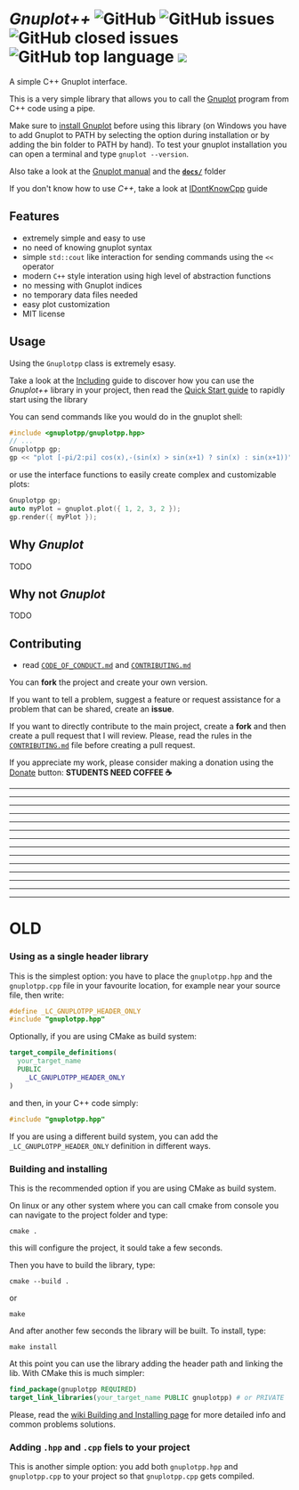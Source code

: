<!-- LC_NOTICE_BEGIN
===============================================================================
|                        Copyright (C) 2021 Luca Ciucci                       |
|-----------------------------------------------------------------------------|
| Important notices:                                                          |
|  - This work is distributed under the MIT license, feel free to use this    |
|   work as you wish.                                                         |
|  - Read the license file for further info.                                  |
| Written by Luca Ciucci <luca.ciucci99@gmail.com>, 2021                      |
===============================================================================
LC_NOTICE_END -->

<!-- https://github.com/badges/shields/blob/master/README.md -->
<!-- https://shields.io/ -->

# *Gnuplot++* ![GitHub](https://img.shields.io/github/license/LucaCiucci/gnuplotpp) ![GitHub issues](https://img.shields.io/github/issues/LucaCiucci/gnuplotpp) ![GitHub closed issues](https://img.shields.io/github/issues-closed-raw/LucaCiucci/gnuplotpp) ![GitHub top language](https://img.shields.io/github/languages/top/LucaCiucci/gnuplotpp) [![](https://www.paypalobjects.com/en_US/i/btn/btn_donate_LG.gif)](https://www.paypal.com/donate?hosted_button_id=6WDUWJUNWKKP4)
A simple C++ Gnuplot interface.


This is a very simple library that allows you to call the [Gnuplot](http://www.gnuplot.info/) program from C++ code using a pipe.

Make sure to [install Gnuplot](http://www.gnuplot.info/download.html) before using this library (on Windows you have to add Gnuplot to PATH by selecting the option during installation or by adding the bin folder to PATH by hand). To test your gnuplot installation you can open a terminal and type `gnuplot --version`.

Also take a look at the [Gnuplot manual](http://www.gnuplot.info/docs_5.0/gnuplot.pdf) and the **[`docs/`](docs/)** folder

If you don't know how to use *C++*, take a look at [IDontKnowCpp](./docs/IDontKnowCpp.md) guide

## Features

 - extremely simple and easy to use
 - no need of knowing gnuplot syntax
 - simple `std::cout` like interaction for sending commands using the `<<` operator
 - modern `C++` style interation using high level of abstraction functions
 - no messing with Gnuplot indices
 - no temporary data files needed
 - easy plot customization
 - MIT license

## Usage
Using the `Gnuplotpp` class is extremely esasy.

Take a look at the [Including](./docs/Including.md) guide to discover how you can use the _Gnuplot++_ library in your project, then read the [Quick Start guide](./docs/QuickStart.md) to rapidly start using the library

You can send commands like you would do in the gnuplot shell:
```cpp
#include <gnuplotpp/gnuplotpp.hpp>
// ...
Gnuplotpp gp;
gp << "plot [-pi/2:pi] cos(x),-(sin(x) > sin(x+1) ? sin(x) : sin(x+1))" << std::endl;
```
or use the interface functions to easily create complex and customizable plots:
```cpp
Gnuplotpp gp;
auto myPlot = gnuplot.plot({ 1, 2, 3, 2 });
gp.render({ myPlot });
```

## Why *Gnuplot*

TODO

## Why not *Gnuplot*

TODO

## Contributing

 - read [`CODE_OF_CONDUCT.md`](./CODE_OF_CONDUCT.md) and [`CONTRIBUTING.md`](CONTRIBUTING.md)

You can **fork** the project and create your own version.

If you want to tell a problem, suggest a feature or request assistance for a problem that can be shared, create an **issue**.

If you want to directly contribute to the main project, create a **fork** and then create a pull request that I will review. Please, read the rules in the [`CONTRIBUTING.md`](CONTRIBUTING.md) file before creating a pull request.

If you appreciate my work, please consider making a donation using the [Donate](https://www.paypal.com/donate?hosted_button_id=6WDUWJUNWKKP4) button: **STUDENTS NEED COFFEE :coffee:**

---
---
---
---
---
---
---
---
---
---
---
---
---
---

# OLD

### Using as a single header library

This is the simplest option: you have to place the `gnuplotpp.hpp` and the `gnuplotpp.cpp` file in your favourite location, for example near your source file, then write:
```cpp
#define _LC_GNUPLOTPP_HEADER_ONLY
#include "gnuplotpp.hpp"
```

Optionally, if you are using CMake as build system:
```cmake
target_compile_definitions(
  your_target_name
  PUBLIC
    _LC_GNUPLOTPP_HEADER_ONLY
)
```
and then, in your C++ code simply:
```C++
#include "gnuplotpp.hpp"
```

If you are using a different build system, you can add the `_LC_GNUPLOTPP_HEADER_ONLY` definition in different ways.

### Building and installing

This is the recommended option if you are using CMake as build system.

On linux or any other system where you can call cmake from console you can navigate to the project folder and type:
```
cmake .
```
this will configure the project, it sould take a few seconds.

Then you have to build the library, type:
```
cmake --build .
```
or
```
make
```

And after another few seconds the library will be built. To install, type:
```
make install
```

At this point you can use the library adding the header path and linking the lib. With CMake this is much simpler:
```cmake
find_package(gnuplotpp REQUIRED)
target_link_libraries(your_target_name PUBLIC gnuplotpp) # or PRIVATE
```

Please, read the [wiki Building and Installing page](https://github.com/LucaCiucci/gnuplotpp/wiki/Building-and-Installing) for more detailed info and common problems solutions.

### Adding `.hpp` and `.cpp` fiels to your project

This is another simple option: you add both `gnuplotpp.hpp` and `gnuplotpp.cpp` to your project so that `gnuplotpp.cpp` gets compiled.